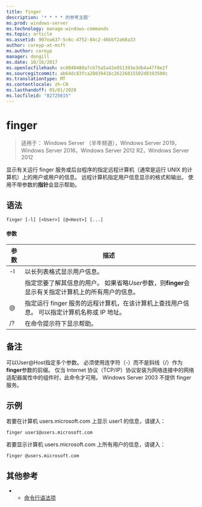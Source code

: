 ```yaml
---
title: finger
description: '* * * * 的参考主题'
ms.prod: windows-server
ms.technology: manage-windows-commands
ms.topic: article
ms.assetid: 907ea637-5c6c-4752-84c2-46bbf2a68a33
author: coreyp-at-msft
ms.author: coreyp
manager: dongill
ms.date: 10/16/2017
ms.openlocfilehash: ec8040480a7cb75a5a42e051393e3db4a47f8e2f
ms.sourcegitcommit: ab64dc83fca28039416c26226815502d0193500c
ms.translationtype: MT
ms.contentlocale: zh-CN
ms.lasthandoff: 05/01/2020
ms.locfileid: "82725615"
---
```

# <a name="finger"></a>finger

> 适用于： Windows Server （半年频道），Windows Server 2019，Windows Server 2016，Windows Server 2012 R2，Windows Server 2012

显示有关运行 finger 服务或后台程序的指定远程计算机（通常是运行 UNIX 的计算机）上的用户或用户的信息。 远程计算机指定用户信息显示的格式和输出。 使用不带参数的**指针**会显示帮助。 
## <a name="syntax"></a>语法
```
finger [-l] [<User>] [@<Host>] [...]
```
#### <a name="parameters"></a>参数

| 参数 |                                                                            描述                                                                            |
|-----------|-------------------------------------------------------------------------------------------------------------------------------------------------------------------|
|    -l     |                                                          以长列表格式显示用户信息。                                                           |
|  <User>   | 指定您要了解其信息的用户。 如果省略*User*参数，则**finger**会显示有关指定计算机上的所有用户的信息。 |
|  @<Host>  |        指定运行 finger 服务的远程计算机，在该计算机上查找用户信息。 可以指定计算机名称或 IP 地址。        |
|    /?     |                                                               在命令提示符下显示帮助。                                                                |

## <a name="remarks"></a>备注
可以User@Host指定多个参数。
必须使用连字符（-）而不是斜线（/）作为**finger**参数的前缀。
仅当 Internet 协议（TCP/IP）协议安装为网络连接中的网络适配器属性中的组件时，此命令才可用。
Windows Server 2003 不提供 finger 服务。
## <a name="examples"></a>示例
若要在计算机 users.microsoft.com 上显示 user1 的信息，请键入：
```
finger user1@users.microsoft.com
```
若要显示计算机 users.microsoft.com 上所有用户的信息，请键入：
```
finger @users.microsoft.com
```
## <a name="additional-references"></a>其他参考
-   - [命令行语法项](command-line-syntax-key.md)
